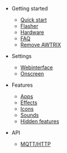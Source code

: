 - Getting started

  - [Quick start](quickstart.md)
  - [Flasher](flasher.md)
  - [Hardware](hardware.md)
  - [FAQ](faq.md)
  - [Remove AWTRIX](original.md)
    
- Settings

  - [Webinterface](webinterface.md)
  - [Onscreen](onscreen.md)

- Features
  - [Apps](apps.md)
  - [Effects](effects.md)
  - [Icons](icons.md)
  - [Sounds](sounds.md)
  - [Hidden features](dev.md)

- API
  - [MQTT/HTTP](api.md)


